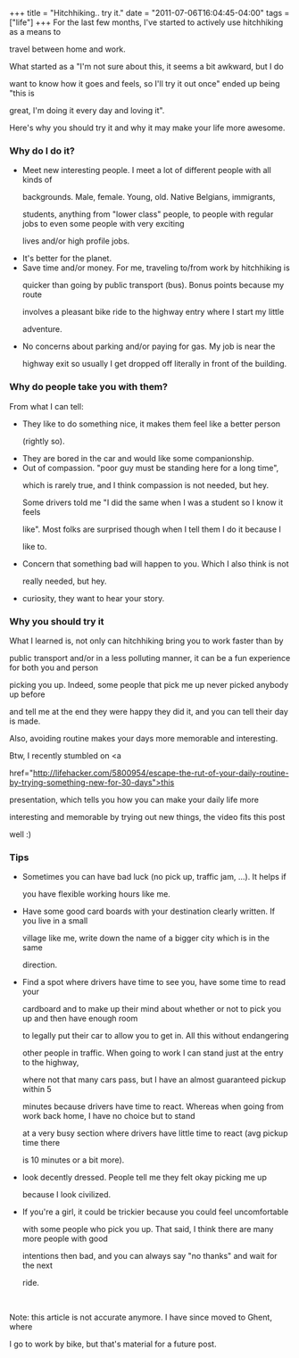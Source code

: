 +++
title = "Hitchhiking.. try it."
date = "2011-07-06T16:04:45-04:00"
tags = ["life"]
+++
For the last few months, I've started to actively use hitchhiking as a means to

travel between home and work.

What started as a "I'm not sure about this, it seems a bit awkward, but I do

want to know how it goes and feels, so I'll try it out once" ended up being "this is

great, I'm doing it every day and loving it".

Here's why you should try it and why it may make your life more awesome.

<!--more-->

<h3>Why do I do it?</h3>

<ul>

<li>Meet new interesting people.  I meet a lot of different people with all kinds of

  backgrounds.  Male, female.  Young, old.  Native Belgians, immigrants,

students, anything from "lower class" people, to people with regular jobs to even some people with very exciting

lives and/or high profile jobs.</li>

<li>It's better for the planet.</li>

<li>Save time and/or money.  For me, traveling to/from work by hitchhiking is

  quicker than going by public transport (bus).  Bonus points because my route

involves a pleasant bike ride to the highway entry where I start my little

adventure.</li>

<li>No concerns about parking and/or paying for gas.  My job is near the

  highway exit so usually I get dropped off literally in front of the building.</li>

</ul>



<h3>Why do people take you with them?</h3>

From what I can tell:

<ul>

<li>They like to do something nice, it makes them feel like a better person

  (rightly so).</li>

<li>They are bored in the car and would like some companionship.</li>

<li>Out of compassion.  "poor guy must be standing here for a long time",

  which is rarely true, and I think compassion is not needed, but hey.

  Some drivers told me "I did the same when I was a student so I know it feels

  like".  Most folks are surprised though when I tell them I do it because I

like to.</li>

<li>Concern that something bad will happen to you. Which I also think is not

  really needed, but hey.</li>

<li>curiosity, they want to hear your story.</li>

</ul>



<h3>Why you should try it</h3>

What I learned is, not only can hitchhiking bring you to work faster than by

public transport and/or in a less polluting manner, it can be a fun experience for both you and person

picking you up.  Indeed, some people that pick me up never picked anybody up before

and tell me at the end they were happy they did it, and you can tell their day is made.

Also, avoiding routine makes your days more memorable and interesting.

Btw, I recently stumbled on <a

href="http://lifehacker.com/5800954/escape-the-rut-of-your-daily-routine-by-trying-something-new-for-30-days">this

presentation</a>, which tells you how you can make your daily life more

interesting and memorable by trying out new things, the video fits this post

well :)

</p>



<h3>Tips</h3>

<ul>

<li>Sometimes you can have bad luck (no pick up, traffic jam, ...).  It helps if

  you have flexible working hours like me.</li>

<li>Have some good card boards with your destination clearly written.  If you live in a small

  village like me, write down the name of a bigger city which is in the same

direction.</li>

<li>Find a spot where drivers have time to see you, have some time to read your

  cardboard and to make up their mind about whether or not to pick you up and then have enough room

to legally put their car to allow you to get in.  All this without endangering

other people in traffic.  When going to work I can stand just at the entry to the highway,

where not that many cars pass, but I have an almost guaranteed pickup within 5

minutes because drivers have time to react.  Whereas when going from work back home, I have no choice but to stand

at a very busy section where drivers have little time to react (avg pickup time there

is 10 minutes or a bit more).</li>

<li>look decently dressed. People tell me they felt okay picking me up

  because I look civilized.</li>

<li>If you're a girl, it could be trickier because you could feel uncomfortable

  with some people who pick you up.  That said, I think there are many more people with good

intentions then bad, and you can always say "no thanks" and wait for the next

ride.</li>

</ul>



<br/>

Note: this article is not accurate anymore.  I have since moved to Ghent, where

I go to work by bike, but that's material for a future post.
